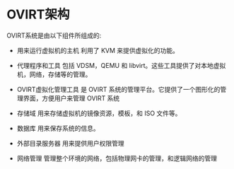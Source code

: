 # OVIRT架构

OVIRT系统是由以下组件所组成的:

-   用来运行虚拟机的主机 利用了 KVM 来提供虚拟化的功能。

-   代理程序和工具 包括 VDSM，QEMU 和
    libvirt。这些工具提供了对本地虚拟机，网络，存储等的管理。

-   OVIRT虚拟化管理工具 是 OVIRT
    系统的管理平台。它提供了一个图形化的管理界面，方便用户来管理 OVIRT
    系统

-   存储域 用来存储虚拟机的镜像资源，模板，和 ISO 文件等。

-   数据库 用来保存系统的信息。

-   外部目录服务器 用来提供用户权限管理

-   网络管理 管理整个环境的网络，包括物理网卡的管理，和逻辑网络的管理
